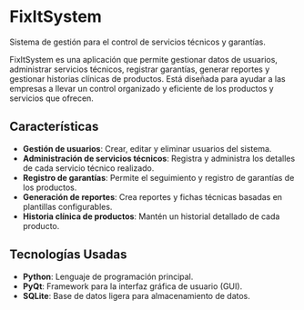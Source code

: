 # FixItSystem
Sistema de gestión para el control de servicios técnicos y garantías.

FixItSystem es una aplicación que permite gestionar datos de usuarios, administrar servicios técnicos, registrar garantías, generar reportes y gestionar historias clínicas de productos. Está diseñada para ayudar a las empresas a llevar un control organizado y eficiente de los productos y servicios que ofrecen.

## Características
- **Gestión de usuarios**: Crear, editar y eliminar usuarios del sistema.
- **Administración de servicios técnicos**: Registra y administra los detalles de cada servicio técnico realizado.
- **Registro de garantías**: Permite el seguimiento y registro de garantías de los productos.
- **Generación de reportes**: Crea reportes y fichas técnicas basadas en plantillas configurables.
- **Historia clínica de productos**: Mantén un historial detallado de cada producto.

## Tecnologías Usadas
- **Python**: Lenguaje de programación principal.
- **PyQt**: Framework para la interfaz gráfica de usuario (GUI).
- **SQLite**: Base de datos ligera para almacenamiento de datos.